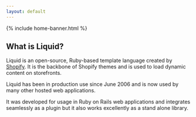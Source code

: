 ```yaml
---
layout: default
---
```


{% include home-banner.html %}




## What is Liquid?

Liquid is an open-source, Ruby-based template language created by [Shopify](http://www.shopify.com). It is the backbone of Shopify themes and is used to load dynamic content on storefronts.

Liquid has been in production use since June 2006 and is now used by many other hosted web applications. 

It was developed for usage in Ruby on Rails web applications and integrates seamlessly as a plugin but it also works excellently as a stand alone library.